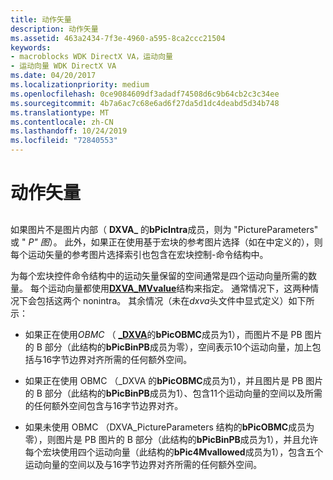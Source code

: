 ```yaml
---
title: 动作矢量
description: 动作矢量
ms.assetid: 463a2434-7f3e-4960-a595-8ca2ccc21504
keywords:
- macroblocks WDK DirectX VA，运动向量
- 运动向量 WDK DirectX VA
ms.date: 04/20/2017
ms.localizationpriority: medium
ms.openlocfilehash: 0ce9084609df3adadf74508d6c9b64cb2c3c34ee
ms.sourcegitcommit: 4b7a6ac7c68e6ad6f27da5d1dc4deabd5d34b748
ms.translationtype: MT
ms.contentlocale: zh-CN
ms.lasthandoff: 10/24/2019
ms.locfileid: "72840553"
---
```

# <a name="motion-vectors"></a>动作矢量


## <span id="ddk_motion_vectors_gly"></span><span id="DDK_MOTION_VECTORS_GLY"></span>


如果图片不是图片内部（ **DXVA\_** 的**bPicIntra**成员，则为 "PictureParameters" 或 " *P" 图*）。 此外，如果正在使用基于宏块的参考图片选择（如在中定义的），则每个运动矢量的参考图片选择索引也包含在宏块控制-命令结构中。

为每个宏块控件命令结构中的运动矢量保留的空间通常是四个运动向量所需的数量。 每个运动向量都使用[**DXVA\_MVvalue**](https://docs.microsoft.com/windows-hardware/drivers/ddi/dxva/ns-dxva-_dxva_mvvalue)结构来指定。 通常情况下，这两种情况下会包括这两个 nonintra。 其余情况（未在*dxva*头文件中显式定义）如下所示：

-   如果正在使用*OBMC* （ [ **\_DXVA**](https://docs.microsoft.com/windows-hardware/drivers/ddi/dxva/ns-dxva-_dxva_pictureparameters)的**bPicOBMC**成员为1），而图片不是 PB 图片的 B 部分（此结构的**bPicBinPB**成员为零），空间表示10个运动向量，加上包括与16字节边界对齐所需的任何额外空间。

-   如果正在使用 OBMC （\_DXVA 的**bPicOBMC**成员为1），并且图片是 PB 图片的 B 部分（此结构的**bPicBinPB**成员为1）、包含11个运动向量的空间以及所需的任何额外空间包含与16字节边界对齐。

-   如果未使用 OBMC （DXVA\_PictureParameters 结构的**bPicOBMC**成员为零），则图片是 PB 图片的 B 部分（此结构的**bPicBinPB**成员为1），并且允许每个宏块使用四个运动向量（此结构的**bPic4Mvallowed**成员为1），包含五个运动向量的空间以及与16字节边界对齐所需的任何额外空间。

 

 






